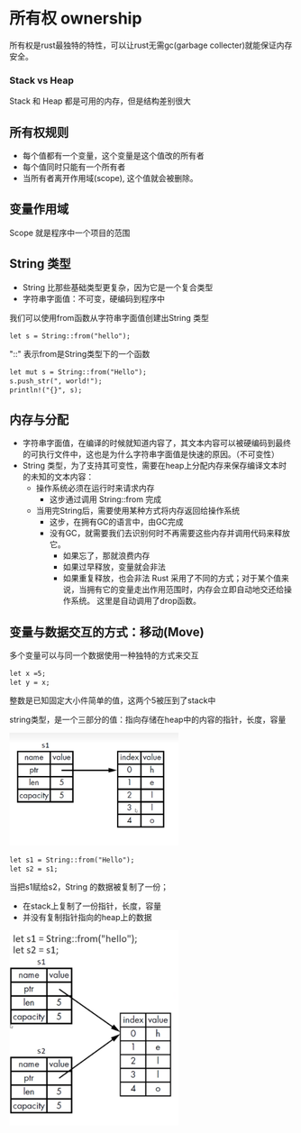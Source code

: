 # 所有权 ownership
所有权是rust最独特的特性，可以让rust无需gc(garbage collecter)就能保证内存安全。
### Stack vs Heap
Stack 和 Heap 都是可用的内存，但是结构差别很大

## 所有权规则
* 每个值都有一个变量，这个变量是这个值改的所有者
* 每个值同时只能有一个所有者
* 当所有者离开作用域(scope), 这个值就会被删除。

## 变量作用域
Scope 就是程序中一个项目的范围

## String 类型
* String 比那些基础类型更复杂，因为它是一个复合类型
* 字符串字面值：不可变，硬编码到程序中

我们可以使用from函数从字符串字面值创建出String 类型
```
let s = String::from("hello");
```
"::" 表示from是String类型下的一个函数

```
let mut s = String::from("Hello");
s.push_str(", world!");
println!("{}", s);
```

## 内存与分配
* 字符串字面值，在编译的时候就知道内容了，其文本内容可以被硬编码到最终的可执行文件中，这也是为什么字符串字面值是快速的原因。（不可变性）
* String 类型，为了支持其可变性，需要在heap上分配内存来保存编译文本时的未知的文本内容：
    * 操作系统必须在运行时来请求内存
        * 这步通过调用 String::from 完成
    * 当用完String后，需要使用某种方式将内存返回给操作系统
        * 这步，在拥有GC的语言中，由GC完成
        * 没有GC，就需要我们去识别何时不再需要这些内存并调用代码来释放它。
            * 如果忘了，那就浪费内存
            * 如果过早释放，变量就会非法
            * 如果重复释放，也会非法
Rust 采用了不同的方式；对于某个值来说，当拥有它的变量走出作用范围时，内存会立即自动地交还给操作系统。
这里是自动调用了drop函数。
## 变量与数据交互的方式：移动(Move)
多个变量可以与同一个数据使用一种独特的方式来交互
```
let x =5;
let y = x;
```
整数是已知固定大小件简单的值，这两个5被压到了stack中

string类型，是一个三部分的值：指向存储在heap中的内容的指针，长度，容量

<img src="images/str-1.png" alt="String" width="300">

```
let s1 = String::from("Hello");
let s2 = s1;
```
当把s1赋给s2，String 的数据被复制了一份；
* 在stack上复制了一份指针，长度，容量
* 并没有复制指针指向的heap上的数据

<img src="images/str-2.png" alt="String" width="300">


